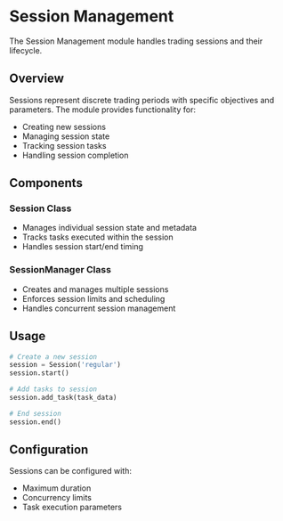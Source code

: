 # Session Management

The Session Management module handles trading sessions and their lifecycle.

## Overview

Sessions represent discrete trading periods with specific objectives and parameters. The module provides functionality for:

- Creating new sessions
- Managing session state
- Tracking session tasks
- Handling session completion

## Components

### Session Class
- Manages individual session state and metadata
- Tracks tasks executed within the session
- Handles session start/end timing

### SessionManager Class
- Creates and manages multiple sessions
- Enforces session limits and scheduling
- Handles concurrent session management

## Usage

```python
# Create a new session
session = Session('regular')
session.start()

# Add tasks to session
session.add_task(task_data)

# End session
session.end()
```

## Configuration

Sessions can be configured with:
- Maximum duration
- Concurrency limits
- Task execution parameters